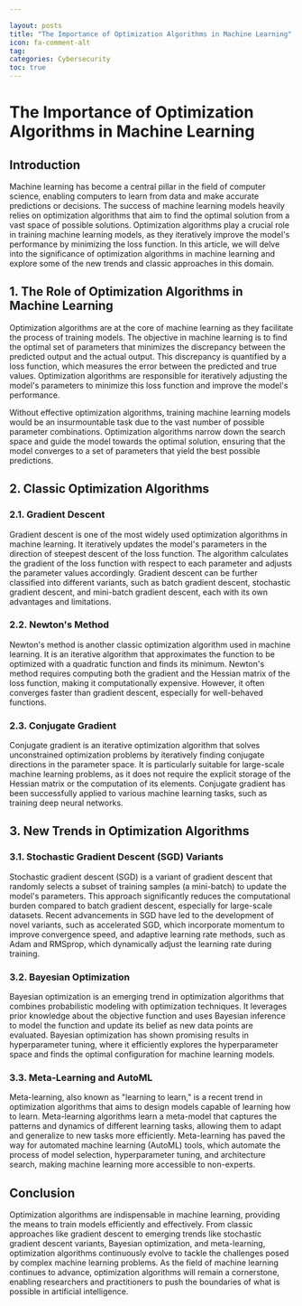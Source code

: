 ```yaml
---

layout: posts
title: "The Importance of Optimization Algorithms in Machine Learning"
icon: fa-comment-alt
tag:      
categories: Cybersecurity
toc: true
---
```




# The Importance of Optimization Algorithms in Machine Learning

## Introduction

Machine learning has become a central pillar in the field of computer science, enabling computers to learn from data and make accurate predictions or decisions. The success of machine learning models heavily relies on optimization algorithms that aim to find the optimal solution from a vast space of possible solutions. Optimization algorithms play a crucial role in training machine learning models, as they iteratively improve the model's performance by minimizing the loss function. In this article, we will delve into the significance of optimization algorithms in machine learning and explore some of the new trends and classic approaches in this domain.

## 1. The Role of Optimization Algorithms in Machine Learning

Optimization algorithms are at the core of machine learning as they facilitate the process of training models. The objective in machine learning is to find the optimal set of parameters that minimizes the discrepancy between the predicted output and the actual output. This discrepancy is quantified by a loss function, which measures the error between the predicted and true values. Optimization algorithms are responsible for iteratively adjusting the model's parameters to minimize this loss function and improve the model's performance.

Without effective optimization algorithms, training machine learning models would be an insurmountable task due to the vast number of possible parameter combinations. Optimization algorithms narrow down the search space and guide the model towards the optimal solution, ensuring that the model converges to a set of parameters that yield the best possible predictions.

## 2. Classic Optimization Algorithms

### 2.1. Gradient Descent

Gradient descent is one of the most widely used optimization algorithms in machine learning. It iteratively updates the model's parameters in the direction of steepest descent of the loss function. The algorithm calculates the gradient of the loss function with respect to each parameter and adjusts the parameter values accordingly. Gradient descent can be further classified into different variants, such as batch gradient descent, stochastic gradient descent, and mini-batch gradient descent, each with its own advantages and limitations.

### 2.2. Newton's Method

Newton's method is another classic optimization algorithm used in machine learning. It is an iterative algorithm that approximates the function to be optimized with a quadratic function and finds its minimum. Newton's method requires computing both the gradient and the Hessian matrix of the loss function, making it computationally expensive. However, it often converges faster than gradient descent, especially for well-behaved functions.

### 2.3. Conjugate Gradient

Conjugate gradient is an iterative optimization algorithm that solves unconstrained optimization problems by iteratively finding conjugate directions in the parameter space. It is particularly suitable for large-scale machine learning problems, as it does not require the explicit storage of the Hessian matrix or the computation of its elements. Conjugate gradient has been successfully applied to various machine learning tasks, such as training deep neural networks.

## 3. New Trends in Optimization Algorithms

### 3.1. Stochastic Gradient Descent (SGD) Variants

Stochastic gradient descent (SGD) is a variant of gradient descent that randomly selects a subset of training samples (a mini-batch) to update the model's parameters. This approach significantly reduces the computational burden compared to batch gradient descent, especially for large-scale datasets. Recent advancements in SGD have led to the development of novel variants, such as accelerated SGD, which incorporate momentum to improve convergence speed, and adaptive learning rate methods, such as Adam and RMSprop, which dynamically adjust the learning rate during training.

### 3.2. Bayesian Optimization

Bayesian optimization is an emerging trend in optimization algorithms that combines probabilistic modeling with optimization techniques. It leverages prior knowledge about the objective function and uses Bayesian inference to model the function and update its belief as new data points are evaluated. Bayesian optimization has shown promising results in hyperparameter tuning, where it efficiently explores the hyperparameter space and finds the optimal configuration for machine learning models.

### 3.3. Meta-Learning and AutoML

Meta-learning, also known as "learning to learn," is a recent trend in optimization algorithms that aims to design models capable of learning how to learn. Meta-learning algorithms learn a meta-model that captures the patterns and dynamics of different learning tasks, allowing them to adapt and generalize to new tasks more efficiently. Meta-learning has paved the way for automated machine learning (AutoML) tools, which automate the process of model selection, hyperparameter tuning, and architecture search, making machine learning more accessible to non-experts.

## Conclusion

Optimization algorithms are indispensable in machine learning, providing the means to train models efficiently and effectively. From classic approaches like gradient descent to emerging trends like stochastic gradient descent variants, Bayesian optimization, and meta-learning, optimization algorithms continuously evolve to tackle the challenges posed by complex machine learning problems. As the field of machine learning continues to advance, optimization algorithms will remain a cornerstone, enabling researchers and practitioners to push the boundaries of what is possible in artificial intelligence.